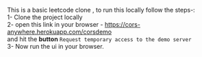 This is a basic leetcode clone , to run this locally follow the steps-:  
1- Clone the project locally  
2- open this link in your browser - https://cors-anywhere.herokuapp.com/corsdemo  
   and hit the **button** `Request temporary access to the demo server`  
3- Now run the ui in your browser.
